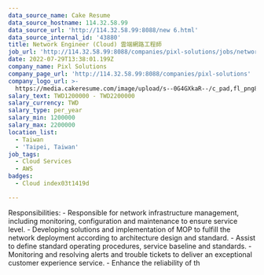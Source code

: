 ```yaml
---
data_source_name: Cake Resume
data_source_hostname: 114.32.58.99
data_source_url: 'http://114.32.58.99:8088/new 6.html'
data_source_internal_id: '43880'
title: Network Engineer (Cloud) 雲端網路工程師
job_url: 'http://114.32.58.99:8088/companies/pixl-solutions/jobs/network-engineer-cloud'
date: 2022-07-29T13:38:01.199Z
company_name: Pixl Solutions
company_page_url: 'http://114.32.58.99:8088/companies/pixl-solutions'
company_logo_url: >-
  https://media.cakeresume.com/image/upload/s--0G4GXkaR--/c_pad,fl_png8,h_200,w_200/v1657261938/v98o2gg7yupqwiszltgj.png
salary_text: TWD1200000 - TWD2200000
salary_currency: TWD
salary_type: per_year
salary_min: 1200000
salary_max: 2200000
location_list:
  - Taiwan
  - 'Taipei, Taiwan'
job_tags:
  - Cloud Services
  - AWS
badges:
  - Cloud index03t1419d

---
```


Responsibilities: - Responsible for network infrastructure management, including monitoring, configuration and maintenance to ensure service level. - Developing solutions and implementation of MOP to fulfill the network deployment according to architecture design and standard. - Assist to define standard operating procedures, service baseline and standards. - Monitoring and resolving alerts and trouble tickets to deliver an exceptional customer experience service. - Enhance the reliability of th